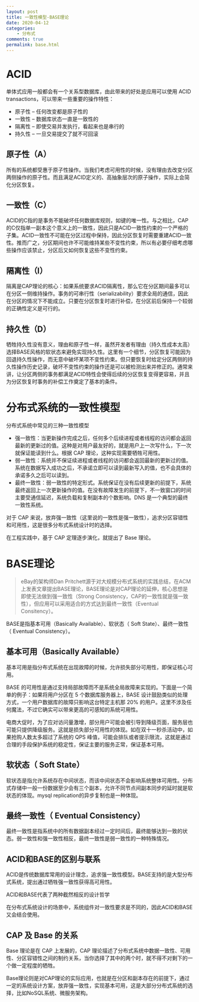 ```yaml
---
layout: post
title: 一致性模型-BASE理论
date: 2020-04-12
categories:
    - 分布式
comments: true
permalink: base.html
---
```


# ACID

单体式应用一般都会有一个关系型数据库，由此带来的好处是应用可以使用 ACID transactions，可以带来一些重要的操作特性：

- 原子性 – 任何改变都是原子性的
- 一致性 – 数据库状态一直是一致性的
- 隔离性 – 即使交易并发执行，看起来也是串行的
- 持久性 – 一旦交易提交了就不可回滚

## 原子性（A）
所有的系统都受惠于原子性操作。当我们考虑可用性的时候，没有理由去改变分区两侧操作的原子性。而且满足ACID定义的、高抽象层次的原子操作，实际上会简化分区恢复。

## 一致性（C）
ACID的C指的是事务不能破坏任何数据库规则，如键的唯一性。与之相比，CAP的C仅指单一副本这个意义上的一致性，因此只是ACID一致性约束的一个严格的子集。ACID一致性不可能在分区过程中保持，因此分区恢复时需要重建ACID一致性。推而广之，分区期间也许不可能维持某些不变性约束，所以有必要仔细考虑哪些操作应该禁止，分区后又如何恢复这些不变性约束。

## 隔离性（I）
隔离是CAP理论的核心：如果系统要求ACID隔离性，那么它在分区期间最多可以在分区一侧维持操作。事务的可串行性（serializability）要求全局的通信，因此在分区的情况下不能成立。只要在分区恢复时进行补偿，在分区前后保持一个较弱的正确性定义是可行的。

## 持久性（D）
牺牲持久性没有意义，理由和原子性一样，虽然开发者有理由（持久性成本太高）选择BASE风格的软状态来避免实现持久性。这里有一个细节，分区恢复可能因为回退持久性操作，而无意中破坏某项不变性约束。但只要恢复时给定分区两侧的持久性操作历史记录，破坏不变性约束的操作还是可以被检测出来并修正的。通常来讲，让分区两侧的事务都满足ACID特性会使得后续的分区恢复变得更容易，并且为分区恢复时事务的补偿工作奠定了基本的条件。

# 分布式系统的一致性模型

分布式系统中常见的三种一致性模型

- 强一致性：当更新操作完成之后，任何多个后续进程或者线程的访问都会返回最新的更新过的值。这种是对用户最友好的，就是用户上一次写什么，下一次就保证能读到什么。根据 CAP 理论，这种实现需要牺牲可用性。
- 弱一致性：系统并不保证续进程或者线程的访问都会返回最新的更新过的值。系统在数据写入成功之后，不承诺立即可以读到最新写入的值，也不会具体的承诺多久之后可以读到。
- 最终一致性：弱一致性的特定形式。系统保证在没有后续更新的前提下，系统最终返回上一次更新操作的值。在没有故障发生的前提下，不一致窗口的时间主要受通信延迟，系统负载和复制副本的个数影响。DNS 是一个典型的最终一致性系统。

对于 CAP 来说，放弃强一致性（这里说的一致性是强一致性），追求分区容错性和可用性，这是很多分布式系统设计时的选择。

在工程实践中，基于 CAP 定理逐步演化，就提出了 Base 理论。

# BASE理论

> eBay的架构师Dan Pritchett源于对大规模分布式系统的实践总结，在ACM上发表文章提出BASE理论，BASE理论是对CAP理论的延伸，核心思想是即使无法做到强一致性（Strong Consistency，CAP的一致性就是强一致性），但应用可以采用适合的方式达到最终一致性（Eventual Consitency）。

BASE是指基本可用（Basically Available）、软状态（ Soft State）、最终一致性（ Eventual Consistency）。

## 基本可用（Basically Available）

基本可用是指分布式系统在出现故障的时候，允许损失部分可用性，即保证核心可用。

BASE 的可用性是通过支持局部故障而不是系统全局故障来实现的。下面是一个简单的例子：如果将用户分区在 5 个数据库服务器上，BASE 设计鼓励类似的处理方式，一个用户数据库的故障只影响这台特定主机那 20% 的用户。这里不涉及任何魔法，不过它确实可以带来更高的可感知的系统可用性。

电商大促时，为了应对访问量激增，部分用户可能会被引导到降级页面，服务层也可能只提供降级服务。这就是损失部分可用性的体现。如在双十一秒杀活动中，如果抢购人数太多超过了系统的 QPS 峰值，可能会排队或者提示限流，这就是通过合理的手段保护系统的稳定性，保证主要的服务正常，保证基本可用。

## 软状态（ Soft State）

软状态是指允许系统存在中间状态，而该中间状态不会影响系统整体可用性。分布式存储中一般一份数据至少会有三个副本，允许不同节点间副本同步的延时就是软状态的体现。mysql replication的异步复制也是一种体现。

## 最终一致性（ Eventual Consistency）

最终一致性是指系统中的所有数据副本经过一定时间后，最终能够达到一致的状态。弱一致性和强一致性相反，最终一致性是弱一致性的一种特殊情况。

## ACID和BASE的区别与联系

ACID是传统数据库常用的设计理念，追求强一致性模型。BASE支持的是大型分布式系统，提出通过牺牲强一致性获得高可用性。

ACID和BASE代表了两种截然相反的设计哲学

在分布式系统设计的场景中，系统组件对一致性要求是不同的，因此ACID和BASE又会结合使用。

## CAP 及 Base 的关系

Base 理论是在 CAP 上发展的，CAP 理论描述了分布式系统中数据一致性、可用性、分区容错性之间的制约关系，当你选择了其中的两个时，就不得不对剩下的一个做一定程度的牺牲。

Base理论则是对CAP理论的实际应用，也就是在分区和副本存在的前提下，通过一定的系统设计方案，放弃强一致性，实现基本可用，这是大部分分布式系统的选择，比如NoSQL系统、微服务架构。
